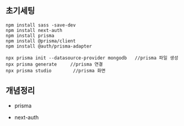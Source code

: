 ## 초기세팅
```
npm install sass -save-dev   
npm install next-auth
npm install prisma
npm install @prisma/client
npm install @auth/prisma-adapter
```

```
npx prisma init --datasource-provider mongodb   //prisma 파일 생성
npx prisma generate     //prisma 연결
npx prisma studio        //prisma 화면
```

## 개념정리
- prisma

- next-auth